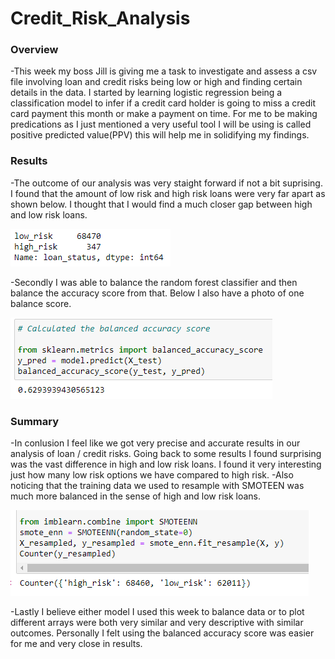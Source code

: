 # Credit_Risk_Analysis

### Overview 
  -This week my boss Jill is giving me a task to investigate and assess a csv file involving loan and credit risks being low or high and finding certain details in the data. I started by learning logistic regression being a classification model to infer if a credit card holder is going to miss a credit card payment this month or make a payment on time. For me to be making predications as I just mentioned a very useful tool I will be using is called positive predicted value(PPV) this will help me in solidifying my findings. 
  
### Results
  -The outcome of our analysis was very staight forward if not a bit suprising. I found that the amount of low risk and high risk loans were very far apart as shown below. I thought that I would find a much closer gap between high and low risk loans. 
  
  ![](HighLowRisk.PNG) 
  
  -Secondly I was able to balance the random forest classifier and then balance the accuracy score from that. Below I also have a photo of one balance score.
  
  ![](BalancedScore.PNG)
  
### Summary
  -In conlusion I feel like we got very precise and accurate results in our analysis of loan / credit risks. Going back to some results I found surprising was the vast difference in high and low risk loans. I found it very interesting just how many low risk options we have compared to high risk. 
  -Also noticing that the training data we used to resample with SMOTEEN was much more balanced in the sense of high and low risk loans.
  
  ![](SmoteenHighLow.PNG)
  
  -Lastly I believe either model I used this week to balance data or to plot different arrays were both very similar and very descriptive with similar outcomes. Personally I felt using the balanced accuracy score was easier for me and very close in results. 
